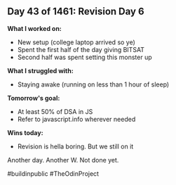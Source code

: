 ## Day 43 of 1461: Revision Day 6

**What I worked on:**
- New setup (college laptop arrived so ye)
- Spent the first half of the day giving BITSAT
- Second half was spent setting this monster up

**What I struggled with:**
- Staying awake (running on less than 1 hour of sleep)

**Tomorrow's goal:**
- At least 50% of DSA in JS
- Refer to javascript.info wherever needed

**Wins today:**
- Revision is hella boring. But we still on it

Another day. Another W. Not done yet.

#buildinpublic #TheOdinProject
